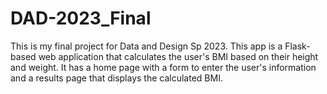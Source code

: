 # DAD-2023_Final
This is my final project for Data and Design Sp 2023.
This app is a Flask-based web application that calculates the user's BMI based on their height and weight.
It has a home page with a form to enter the user's information and a results page that displays the calculated BMI. 
